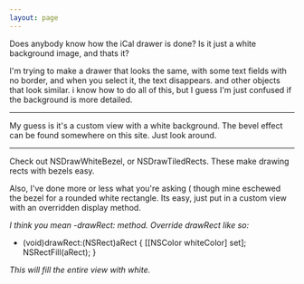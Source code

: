 ```yaml
---
layout: page
---
```




Does anybody know how the iCal drawer is done?  Is it just a white background image, and thats it?

I'm trying to make a drawer that looks the same, with some text fields with no border, and when you select it, the text disappears.  and other objects that look similar.  i know how to do all of this, but I guess I'm just confused if the background is more detailed.

----

My guess is it's a custom view with a white background. The bevel effect can be found somewhere on this site. Just look around.

----

Check out NSDrawWhiteBezel, or NSDrawTiledRects. These make drawing rects with bezels easy.

Also, I've done more or less what you're asking ( though mine eschewed the bezel for a rounded white rectangle. Its easy, just put in a custom view with an overridden display method.

*I think you mean     -drawRect: method. Override drawRect like so:*

    
- (void)drawRect:(NSRect)aRect
{
    [[NSColor whiteColor] set];
    NSRectFill(aRect);
}


*This will fill the entire view with white.*
